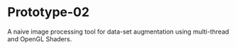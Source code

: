 # Prototype-02
A naive image processing tool for data-set augmentation using multi-thread and OpenGL Shaders.
